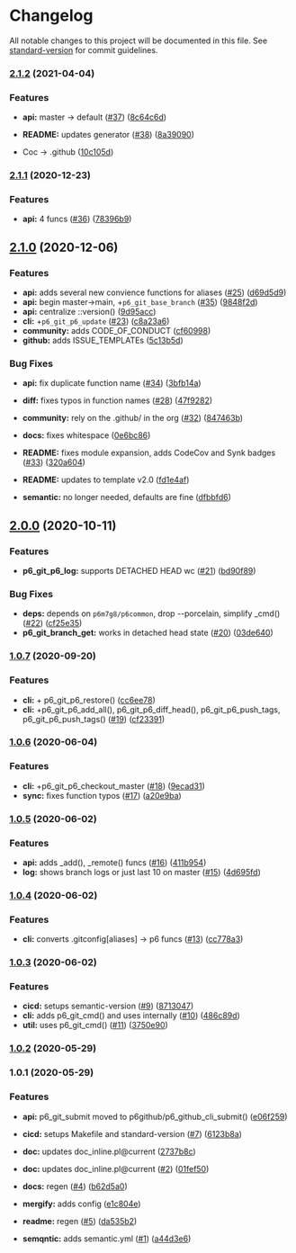 # Changelog

All notable changes to this project will be documented in this file. See [standard-version](https://github.com/conventional-changelog/standard-version) for commit guidelines.

### [2.1.2](https://github.com/p6m7g8/p6git/compare/v2.1.1...v2.1.2) (2021-04-04)


### Features

* **api:** master -> default ([#37](https://github.com/p6m7g8/p6git/issues/37)) ([8c64c6d](https://github.com/p6m7g8/p6git/commit/8c64c6df8dfb81b0f1375c7bdd55f4e82cd68048))


* **README:** updates generator ([#38](https://github.com/p6m7g8/p6git/issues/38)) ([8a39090](https://github.com/p6m7g8/p6git/commit/8a390900005256b7241156454786ca71a80b69ee))
* Coc -> .github ([10c105d](https://github.com/p6m7g8/p6git/commit/10c105d8e395b51e8f3eb22f75cbf77e5b5435ac))

### [2.1.1](https://github.com/p6m7g8/p6git/compare/v2.1.0...v2.1.1) (2020-12-23)


### Features

* **api:** 4 funcs ([#36](https://github.com/p6m7g8/p6git/issues/36)) ([78396b9](https://github.com/p6m7g8/p6git/commit/78396b912046181b8d86f7b59f8341afa94ff60d))

## [2.1.0](https://github.com/p6m7g8/p6git/compare/v2.0.0...v2.1.0) (2020-12-06)


### Features

* **api:** adds several new convience functions for aliases ([#25](https://github.com/p6m7g8/p6git/issues/25)) ([d69d5d9](https://github.com/p6m7g8/p6git/commit/d69d5d96549a1571a8b979192acb4e972298f6bb))
* **api:** begin master->main, +`p6_git_base_branch` ([#35](https://github.com/p6m7g8/p6git/issues/35)) ([9848f2d](https://github.com/p6m7g8/p6git/commit/9848f2d3da284a85e0aae78c5d39da68741d8326))
* **api:** centralize ::version() ([9d95acc](https://github.com/p6m7g8/p6git/commit/9d95acc53a37288c2a803b5c6657ca089751cb24))
* **cli:** +`p6_git_p6_update` ([#23](https://github.com/p6m7g8/p6git/issues/23)) ([c8a23a6](https://github.com/p6m7g8/p6git/commit/c8a23a61f7b68be0a2f56675536325065ad218ed))
* **community:** adds CODE_OF_CONDUCT ([cf60998](https://github.com/p6m7g8/p6git/commit/cf60998c5b3a9d072df786d8c15b5948c37b9aba))
* **github:** adds ISSUE_TEMPLATEs ([5c13b5d](https://github.com/p6m7g8/p6git/commit/5c13b5de67faa85097678403f9dd6efaac73e52d))


### Bug Fixes

* **api:** fix duplicate function name ([#34](https://github.com/p6m7g8/p6git/issues/34)) ([3bfb14a](https://github.com/p6m7g8/p6git/commit/3bfb14a409b685deddf0da3b4c1675b1566e7f11))
* **diff:** fixes typos in function names ([#28](https://github.com/p6m7g8/p6git/issues/28)) ([47f9282](https://github.com/p6m7g8/p6git/commit/47f9282c9b980d44e5ad7e7e021eabf097010feb))


* **community:** rely on the .github/ in the org ([#32](https://github.com/p6m7g8/p6git/issues/32)) ([847463b](https://github.com/p6m7g8/p6git/commit/847463b50765763088314a599410b6ab001c0fd2))
* **docs:** fixes whitespace ([0e6bc86](https://github.com/p6m7g8/p6git/commit/0e6bc86187f1028fd3c7173aea31017888fde1b5))
* **README:** fixes module expansion, adds CodeCov and Synk badges ([#33](https://github.com/p6m7g8/p6git/issues/33)) ([320a604](https://github.com/p6m7g8/p6git/commit/320a6042fec15d778cafaff44ff4083807e6a3d1))
* **README:** updates to template v2.0 ([fd1e4af](https://github.com/p6m7g8/p6git/commit/fd1e4afa46bb520a957d9cd78d4b3b4e728dfc62))
* **semantic:** no longer needed, defaults are fine ([dfbbfd6](https://github.com/p6m7g8/p6git/commit/dfbbfd6beae3f8befcc714cdbe6aa919f41e8ab7))

## [2.0.0](https://github.com/p6m7g8/p6git/compare/v1.0.7...v2.0.0) (2020-10-11)


### Features

* **p6_git_p6_log:** supports DETACHED HEAD wc ([#21](https://github.com/p6m7g8/p6git/issues/21)) ([bd90f89](https://github.com/p6m7g8/p6git/commit/bd90f89a04157a0ad2f8e22687c6f27f0422c01e))


### Bug Fixes

* **deps:** depends on `p6m7g8/p6common`, drop --porcelain, simplify _cmd() ([#22](https://github.com/p6m7g8/p6git/issues/22)) ([cf25e35](https://github.com/p6m7g8/p6git/commit/cf25e353b0675fca57e36d9b3ac073d7e403e373))
* **p6_git_branch_get:** works in detached head state ([#20](https://github.com/p6m7g8/p6git/issues/20)) ([03de640](https://github.com/p6m7g8/p6git/commit/03de64074b766b0f9c67ab4e93aeddf9407e5569))

### [1.0.7](https://github.com/p6m7g8/p6git/compare/v1.0.6...v1.0.7) (2020-09-20)


### Features

* **cli:** + p6_git_p6_restore() ([cc6ee78](https://github.com/p6m7g8/p6git/commit/cc6ee78cfd9390ab80b2938c898b01f5827cf116))
* **cli:** +p6_git_p6_add_all(), p6_git_p6_diff_head(), p6_git_p6_push_tags, p6_git_p6_push_tags() ([#19](https://github.com/p6m7g8/p6git/issues/19)) ([cf23391](https://github.com/p6m7g8/p6git/commit/cf233913c9ea2f27e440d96a8c04f712a00ff2da))

### [1.0.6](https://github.com/p6m7g8/p6git/compare/v1.0.5...v1.0.6) (2020-06-04)


### Features

* **cli:** +p6_git_p6_checkout_master ([#18](https://github.com/p6m7g8/p6git/issues/18)) ([9ecad31](https://github.com/p6m7g8/p6git/commit/9ecad31a2817d7cd803fc6600e78904305c3084e))
* **sync:** fixes function typos ([#17](https://github.com/p6m7g8/p6git/issues/17)) ([a20e9ba](https://github.com/p6m7g8/p6git/commit/a20e9badabf9eb6aa41881f5d7efd93d2171b665))

### [1.0.5](https://github.com/p6m7g8/p6git/compare/v1.0.4...v1.0.5) (2020-06-02)


### Features

* **api:** adds _add(), _remote() funcs ([#16](https://github.com/p6m7g8/p6git/issues/16)) ([411b954](https://github.com/p6m7g8/p6git/commit/411b95488acbe075a8b2d25e7f556f1e5a381b16))
* **log:** shows branch logs or just last 10 on master ([#15](https://github.com/p6m7g8/p6git/issues/15)) ([4d695fd](https://github.com/p6m7g8/p6git/commit/4d695fd9d06f4a2968cad336580ffe2747f66059))

### [1.0.4](https://github.com/p6m7g8/p6git/compare/v1.0.3...v1.0.4) (2020-06-02)


### Features

* **cli:** converts .gitconfig[aliases] -> p6 funcs ([#13](https://github.com/p6m7g8/p6git/issues/13)) ([cc778a3](https://github.com/p6m7g8/p6git/commit/cc778a35341de7e0e54e72f21ba8d4318ae9a58c))

### [1.0.3](https://github.com/p6m7g8/p6git/compare/v1.0.2...v1.0.3) (2020-06-02)


### Features

* **cicd:** setups semantic-version ([#9](https://github.com/p6m7g8/p6git/issues/9)) ([8713047](https://github.com/p6m7g8/p6git/commit/8713047c28379d241e6c4d24671d8e871d43bfb6))
* **cli:** adds p6_git_cmd() and uses internally ([#10](https://github.com/p6m7g8/p6git/issues/10)) ([486c89d](https://github.com/p6m7g8/p6git/commit/486c89de7a0b0953b83d67a9fc8bff3099315b5c))
* **util:** uses p6_git_cmd() ([#11](https://github.com/p6m7g8/p6git/issues/11)) ([3750e90](https://github.com/p6m7g8/p6git/commit/3750e901f341deb76cadeaedde3b2d19825f2ae7))

### [1.0.2](https://github.com/p6m7g8/p6git/compare/v1.0.1...v1.0.2) (2020-05-29)

### 1.0.1 (2020-05-29)


### Features

* **api:** p6_git_submit moved to p6github/p6_github_cli_submit() ([e06f259](https://github.com/p6m7g8/p6git/commit/e06f259a93adfbad5e0a46d045d7d2c7515e5476))
* **cicd:** setups Makefile and standard-version ([#7](https://github.com/p6m7g8/p6git/issues/7)) ([6123b8a](https://github.com/p6m7g8/p6git/commit/6123b8a56a4ddbe1f5af3daa54701fd3f8ba2031))


* **doc:** updates doc_inline.pl@current ([2737b8c](https://github.com/p6m7g8/p6git/commit/2737b8cc5f60a5d3199786016bf15e6c5a1de4a2))
* **doc:** updates doc_inline.pl@current ([#2](https://github.com/p6m7g8/p6git/issues/2)) ([01fef50](https://github.com/p6m7g8/p6git/commit/01fef50974e58b7fe9370cb7371fa0ec911b2cf5))
* **docs:** regen ([#4](https://github.com/p6m7g8/p6git/issues/4)) ([b62d5a0](https://github.com/p6m7g8/p6git/commit/b62d5a0022b2699fc05db838a2473e9a618ff666))
* **mergify:** adds config ([e1c804e](https://github.com/p6m7g8/p6git/commit/e1c804e54797d3fccd7f51edba3348c87e76c06e))
* **readme:** regen ([#5](https://github.com/p6m7g8/p6git/issues/5)) ([da535b2](https://github.com/p6m7g8/p6git/commit/da535b2a8a1e13a4f45a27053ba6492f647e45ab))
* **semqntic:** adds semantic.yml ([#1](https://github.com/p6m7g8/p6git/issues/1)) ([a44d3e6](https://github.com/p6m7g8/p6git/commit/a44d3e6995b849a27da60d9511ee4348a6743b78))
